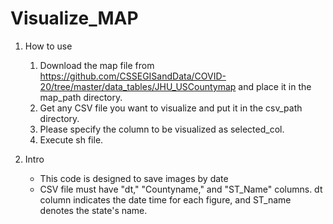 # Visualize_MAP

1. How to use 
    1. Download the map file from https://github.com/CSSEGISandData/COVID-20/tree/master/data_tables/JHU_USCountymap and place it in the map_path directory.
    2. Get any CSV file you want to visualize and put it in the csv_path directory.
    3. Please specify the column to be visualized as selected_col.
    4. Execute sh file. 
    
2. Intro
    - This code is designed to save images by date
    - CSV file must have "dt," "Countyname," and "ST_Name" columns. dt column indicates the date time for each figure, and ST_name denotes the state's name. 
